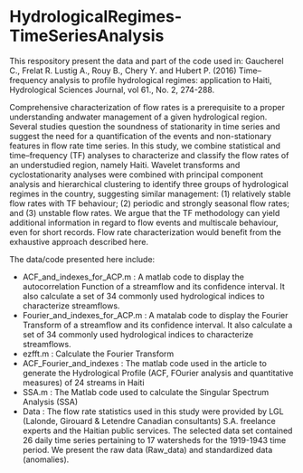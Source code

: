 # HydrologicalRegimes-TimeSeriesAnalysis

This respository present the data and part of the code used in:
Gaucherel C., Frelat R. Lustig A., Rouy B., Chery Y. and Hubert P. (2016) Time–frequency analysis to profile hydrological regimes: application to Haiti, Hydrological Sciences Journal, vol 61., No. 2, 274-288.


Comprehensive characterization of flow rates is a prerequisite to a proper understanding andwater management of a given hydrological region. Several studies question the soundness of stationarity in time series and suggest the need for a quantification of the events and non-stationary features in flow rate time series. In this study, we combine statistical and time–frequency (TF) analyses to characterize and classify the flow rates of an understudied region, namely Haiti. Wavelet transforms and cyclostationarity analyses were combined with principal component analysis and hierarchical clustering to identify three groups of hydrological regimes in the country, suggesting similar management: (1) relatively stable flow rates with TF behaviour; (2) periodic and strongly seasonal flow rates; and (3) unstable flow rates. We argue that the TF methodology can yield additional information in regard to flow events and multiscale behaviour, even for short records. Flow rate characterization would benefit from the exhaustive approach described here. 

The data/code presented here include:
- ACF_and_indexes_for_ACP.m : A matlab code to display the autocorrelation Function of a streamflow and its confidence interval. It also calculate a set of 34 commonly used hydrological indices to characterize streamflows. 
- Fourier_and_indexes_for_ACP.m : A matalab code to display the Fourier Transform of a streamflow and its confidence interval. It also calculate a set of 34 commonly used hydrological indices to characterize streamflows.
- ezfft.m : Calculate the Fourier Transform
- ACF_Fourier_and_indexes : The matlab code used in the article to generate the Hydrological Profile (ACF, FOurier analysis and quantitative measures) of 24 streams in Haiti
- SSA.m : The Matlab code used to calculate the Singular Spectrum Analysis (SSA)
- Data : The flow rate statistics used in this study were provided by LGL (Lalonde, Girouard & Letendre Canadian consultants) S.A. freelance experts and the Haitian public services. The selected data set contained 26 daily time series pertaining to 17 watersheds for the 1919-1943 time period. We present the raw data (Raw_data) and standardized data (anomalies).
